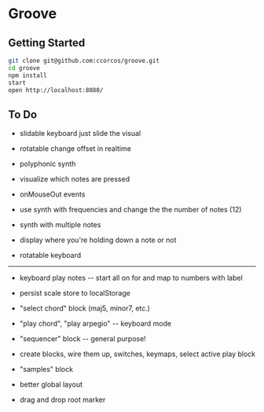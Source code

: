 # Groove

## Getting Started

```sh
git clone git@github.com:ccorcos/groove.git
cd groove
npm install
start
open http://localhost:8080/
```

## To Do

- slidable keyboard just slide the visual
- rotatable change offset in realtime

- polyphonic synth
- visualize which notes are pressed
- onMouseOut events
- use synth with frequencies and change the the number of notes (12)

- synth with multiple notes
- display where you're holding down a note or not
- rotatable keyboard


---

- keyboard play notes -- start all on for and map to numbers with label
- persist scale store to localStorage
- "select chord" block (maj5, minor7, etc.)
- "play chord", "play arpegio" -- keyboard mode
- "sequencer" block -- general purpose!

- create blocks, wire them up, switches, keymaps, select active play block

- "samples" block
- better global layout
- drag and drop root marker
